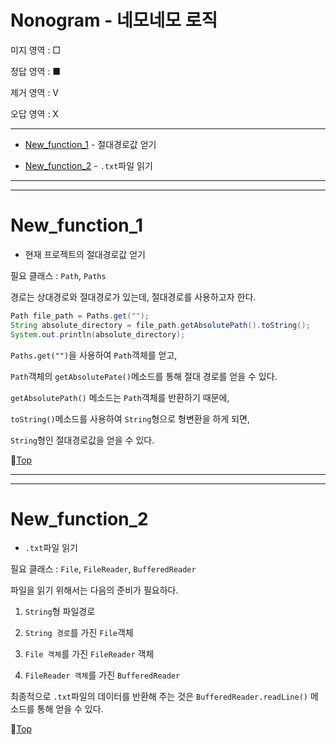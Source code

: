 # Nonogram - 네모네모 로직

미지 영역 : □

정답 영역 : ■

제거 영역 : V

오답 영역 : X

---

* [New_function_1](#new_function_1) - 절대경로값 얻기


* [New_function_2](#new_function_2) - ``.txt``파일 읽기

---
---

# New_function_1

* 현재 프로젝트의 절대경로값 얻기

필요 클래스 : ``Path``, ``Paths``

경로는 상대경로와 절대경로가 있는데, 절대경로를 사용하고자 한다.

```java
Path file_path = Paths.get("");
String absolute_directory = file_path.getAbsolutePath().toString();
System.out.println(absolute_directory);
```

``Paths.get("")``을 사용하여 ``Path``객체를 얻고,

``Path``객체의 ``getAbsolutePate()``메소드를 통해 절대 경로를 얻을 수 있다.

``getAbsolutePath()`` 메소드는 ``Path``객체를 반환하기 때문에, 

``toString()``메소드를 사용하여 ``String``형으로 형변환을 하게 되면, 

``String``형인 절대경로값을 얻을 수 있다.

:camel:[Top](#nonogram)

---
---

# New_function_2

* ``.txt``파일 읽기

필요 클래스 : ``File``, ``FileReader``, ``BufferedReader``

파일을 읽기 위해서는 다음의 준비가 필요하다.

1. ``String``형 파일경로

1. ``String 경로``를 가진 ``File``객체

1. ``File 객체``를 가진 ``FileReader`` 객체

1. ``FileReader 객체``를 가진 ``BufferedReader``

최종적으로 ``.txt``파일의 데이터를 반환해 주는 것은 ``BufferedReader.readLine()`` 메소드를 통해 얻을 수 있다.

:camel:[Top](#nonogram)